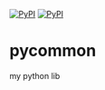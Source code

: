 
[![PyPI](https://img.shields.io/pypi/v/litefeel-pycommon.svg)](https://pypi.org/project/litefeel-pycommon/)
[![PyPI](https://img.shields.io/pypi/l/litefeel-pycommon.svg)](https://pypi.org/project/litefeel-pycommon/)

# pycommon
my python lib
